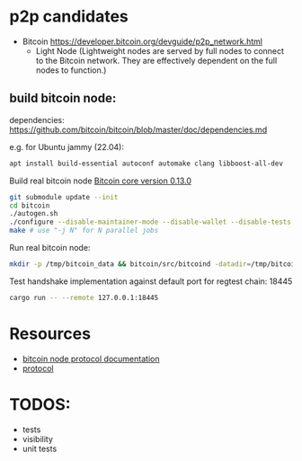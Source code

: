 # p2p candidates

- Bitcoin https://developer.bitcoin.org/devguide/p2p_network.html
    - Light Node  (Lightweight nodes are served by full nodes to connect to the Bitcoin network. They are effectively dependent on the full nodes to function.)

## build bitcoin node:

dependencies: https://github.com/bitcoin/bitcoin/blob/master/doc/dependencies.md

e.g. for Ubuntu jammy (22.04):  
```bash
apt install build-essential autoconf automake clang libboost-all-dev
```

Build real bitcoin node [Bitcoin core version 0.13.0]()
```bash
git submodule update --init
cd bitcoin
./autogen.sh
./configure --disable-maintainer-mode --disable-wallet --disable-tests --disable-bench --with-gui=no
make # use "-j N" for N parallel jobs
```

Run real bitcoin node:
```bash
mkdir -p /tmp/bitcoin_data && bitcoin/src/bitcoind -datadir=/tmp/bitcoin_data -chain=regtest -bind=127.0.0.1
```

Test handshake implementation against default port for regtest chain: 18445
```bash
cargo run -- --remote 127.0.0.1:18445 
```


# Resources
- [bitcoin node protocol documentation](https://en.bitcoin.it/wiki/Protocol_documentation)
- [protocol](https://www.oreilly.com/library/view/mastering-bitcoin/9781491902639/ch06.html)


# TODOS:
- tests
- visibility
- unit tests
